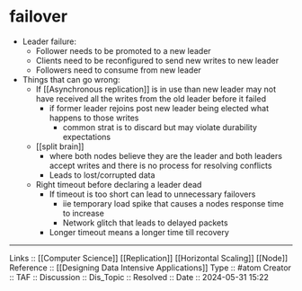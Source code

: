 # failover

- Leader failure:
	- Follower needs to be promoted to a new leader
	- Clients need to be reconfigured to send new writes to new leader
	- Followers need to consume from new leader
- Things that can go wrong:
	- If [[Asynchronous replication]] is in use than new leader may not have received all the writes from the old leader before it failed
		- if former leader rejoins post new leader being elected what happens to those writes
			- common strat is to discard but may violate durability expectations
	- [[split brain]]
		- where both nodes believe they are the leader and both leaders accept writes and there is no process for resolving conflicts
		- Leads to lost/corrupted data
	- Right timeout before declaring a leader dead 
		- If timeout is too short can lead to unnecessary failovers
			- iie temporary load spike that causes a nodes response time to increase
			- Network glitch that leads to delayed packets
		- Longer timeout means a longer time till recovery
---
Links :: [[Computer Science]] [[Replication]] [[Horizontal Scaling]] [[Node]]
Reference :: [[Designing Data Intensive Applications]]
Type :: #atom
Creator ::
TAF ::
Discussion ::
Dis_Topic :: 
Resolved ::
Date :: 2024-05-31 15:22

